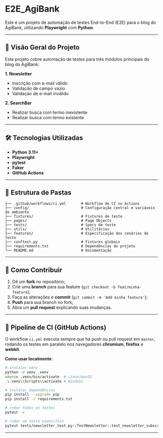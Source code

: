 # E2E_AgiBank

Este é um projeto de automação de testes End-to-End (E2E) para o blog do AgiBank, utilizando **Playwright** com **Python**.

---

## 📖 Visão Geral do Projeto

Este projeto cobre automação de testes para três módulos principais do blog do AgiBank:

**1. Newsletter**

* Inscrição com e-mail válido
* Validação de campo vazio
* Validação de e-mail inválido

**2. SearchBar**

* Realizar busca com termo inexistente
* Realizar busca com termo existente


---

## 🛠 Tecnologias Utilizadas

* **Python 3.11+**
* **Playwright**
* **pytest**
* **Faker** 
* **GitHub Actions**

---

## 📂 Estrutura de Pastas

```
├── .github/workflows/ci.yml       # Workflow de CI no Actions
├── config/                        # Configuração central e variáveis de ambiente
├── fixtures/                      # Fixtures de teste
├── pages/                         # Page Objects
├── tests/                         # Specs de teste
├── utils/                         # Utilitários
├── features/                      # Especificação dos cenários de teste
├── conftest.py                    # Fixtures globais
├── requirements.txt               # Dependências do projeto
└── README.md                      # Documentação
```

---

## 🤝 Como Contribuir

1. Dê um **fork** no repositório;
2. Crie uma **branch** para sua feature (`git checkout -b feat/minha-feature`);
3. Faça as alterações e **commit** (`git commit -m 'Add minha feature'`);
4. **Push** para sua branch no fork;
5. Abra um **pull request** explicando suas mudanças.

---

## 🚀 Pipeline de CI (GitHub Actions)

O workflow `ci.yml` executa sempre que há push ou pull request em `master`, rodando os testes em paralelo nos navegadores **chromium**, **firefox** e **webkit**.

**Como usar localmente**:

```bash
# instalar venv
python -m venv .venv
source .venv/bin/activate  # Linux/macOS
.\.venv\\Scripts\\activate # Windows

# instalar dependências
pip install --upgrade pip
pip install -r requirements.txt

# rodar todos os testes
pytest -v

# rodar um teste específico
pytest tests/newsletter_test.py::TestNewsletter::test_newsletter_subscription
```

---
